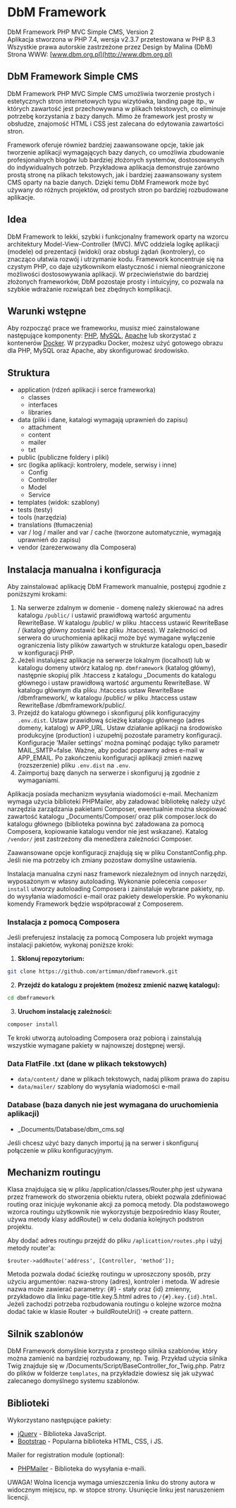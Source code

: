 # DbM Framework

DbM Framework PHP MVC Simple CMS, Version 2  
Aplikacja stworzona w PHP 7.4, wersja v2.3.7 przetestowana w PHP 8.3  
Wszystkie prawa autorskie zastrzeżone przez Design by Malina (DbM)  
Strona WWW: [www.dbm.org.pl](http://www.dbm.org.pl)  

## DbM Framework Simple CMS

DbM Framework PHP MVC Simple CMS umożliwia tworzenie prostych i estetycznych stron internetowych typu wizytówka, landing page itp., w których zawartość jest przechowywana w plikach tekstowych, co eliminuje potrzebę korzystania z bazy danych. Mimo że framework jest prosty w obsłudze, znajomość HTML i CSS jest zalecana do edytowania zawartości stron.

Framework oferuje również bardziej zaawansowane opcje, takie jak tworzenie aplikacji wymagających bazy danych, co umożliwia zbudowanie profesjonalnych blogów lub bardziej złożonych systemów, dostosowanych do indywidualnych potrzeb. Przykładowa aplikacja demonstruje zarówno prostą stronę na plikach tekstowych, jak i bardziej zaawansowany system CMS oparty na bazie danych. Dzięki temu DbM Framework może być używany do różnych projektów, od prostych stron po bardziej rozbudowane aplikacje.

## Idea

DbM Framework to lekki, szybki i funkcjonalny framework oparty na wzorcu architektury Model-View-Controller (MVC). MVC oddziela logikę aplikacji (modele) od prezentacji (widoki) oraz obsługi żądań (kontrolery), co znacząco ułatwia rozwój i utrzymanie kodu. Framework koncentruje się na czystym PHP, co daje użytkownikom elastyczność i niemal nieograniczone możliwości dostosowywania aplikacji. W przeciwieństwie do bardziej złożonych frameworków, DbM pozostaje prosty i intuicyjny, co pozwala na szybkie wdrażanie rozwiązań bez zbędnych komplikacji.

## Warunki wstępne

Aby rozpocząć prace we frameworku, musisz mieć zainstalowane następujące komponenty: [PHP](http://php.net), [MySQL](https://www.mysql.com), [Apache](https://httpd.apache.org) lub skorzystać z kontenerów [Docker](https://www.docker.com/). W przypadku Docker, możesz użyć gotowego obrazu dla PHP, MySQL oraz Apache, aby skonfigurować środowisko.

## Struktura

- application (rdzeń aplikacji i serce frameworka)
  - classes
  - interfaces
  - libraries
- data (pliki i dane, katalogi wymagają uprawnień do zapisu)
  - attachment
  - content
  - mailer
  - txt
- public (publiczne foldery i pliki)
- src (logika aplikacji: kontrolery, modele, serwisy i inne)
  - Config
  - Controller
  - Model
  - Service
- templates (widok: szablony)
- tests (testy)
- tools (narzędzia)
- translations (tłumaczenia)
- var / log / mailer and var / cache (tworzone automatycznie, wymagają uprawnień do zapisu)
- vendor (zarezerwowany dla Composera)

## Instalacja manualna i konfiguracja

Aby zainstalować aplikację DbM Framework manualnie, postępuj zgodnie z poniższymi krokami:  

1. Na serwerze zdalnym w domenie - domenę należy skierować na adres katalogu `/public/` i ustawić prawidłową wartość argumentu RewriteBase. W katalogu /public/ w pliku .htaccess ustawić RewriteBase / (katalog główny zostawić bez pliku .htaccess). W zależności od serwera do uruchomienia aplikacji może być wymagane wyłączenie ograniczenia listy plików zawartych w strukturze katalogu open_basedir w konfiguracji PHP.
2. Jeżeli instalujesz aplikacje na serwerze lokalnym (localhost) lub w katalogu domeny utwórz katalog np. `dbmframework` (katalog główny), następnie skopiuj plik .htaccess z katalogu _Documents do katalogu głównego i ustaw prawidłową wartość argumentu RewriteBase. W katalogu głównym dla pliku .htaccess ustaw RewriteBase /dbmframework/, w katalogu /public/ w pliku .htaccess ustaw RewriteBase /dbmframework/public/.
3. Przejdź do katalogu głównego i skonfiguruj plik konfiguracyjny `.env.dist`. Ustaw prawidłową ścieżkę katalogu głównego (adres domeny, katalog) w APP_URL. Ustaw działanie aplikacji na środowisko produkcyjne (production) i uzupełnij pozostałe parametry konfiguracji. Konfiguracje 'Mailer settings' można pominąć podając tylko parametr MAIL_SMTP=false. Ważne, aby podać poprawny adres e-mail w APP_EMAIL. Po zakończeniu konfiguracji aplikacji zmień nazwę (rozszerzenie) pliku `.env.dist` na `.env`.
4. Zaimportuj bazę danych na serwerze i skonfiguruj ją zgodnie z wymaganiami.

Aplikacja posiada mechanizm wysyłania wiadomości e-mail. Mechanizm wymaga użycia biblioteki PHPMailer, aby załadować bibliotekę należy użyć narzędzia zarządzania pakietami Composer, ewentualnie można skopiować zawartość katalogu _Documents/Composer/ oraz plik composer.lock do katalogu głównego (biblioteka powinna być załadowana za pomocą Composera, kopiowanie katalogu vendor nie jest wskazane). Katalog `/vendor/` jest zastrzeżony dla menedżera zależności Composer.  

Zaawansowane opcje konfiguracji znajdują się w pliku ConstantConfig.php. Jeśli nie ma potrzeby ich zmiany pozostaw domyślne ustawienia.  

Instalacja manualna czyni nasz framework niezależnym od innych narzędzi, wyposażonym w własny autoloading. Wykonanie polecenia `composer install` utworzy autoloading Composera i zainstaluje wybrane pakiety, np. do wysyłania wiadomości e-mail oraz pakiety deweloperskie. Po wykonaniu komendy Framework będzie współpracował z Composerem.  

### Instalacja z pomocą Composera

Jeśli preferujesz instalację za pomocą Composera lub projekt wymaga instalacji pakietów, wykonaj poniższe kroki:

1. **Sklonuj repozytorium:**

```bash
git clone https://github.com/artimman/dbmframework.git
```

2. **Przejdź do katalogu z projektem (możesz zmienić nazwę katalogu):**

```bash
cd dbmframework
```

3. **Uruchom instalację zależności:**

```bash
composer install
```

Te kroki utworzą autoloading Composera oraz pobiorą i zainstalują wszystkie wymagane pakiety w najnowszej dostępnej wersji.  

### Data FlatFile .txt (dane w plikach tekstowych)

- `data/content/` dane w plikach tekstowych, nadaj plikom prawa do zapisu
- `data/mailer/` szablony do wysyłania wiadomości e-mail

### Database (baza danych nie jest wymagana do uruchomienia aplikacji)

- _Documents/Database/dbm_cms.sql

Jeśli chcesz użyć bazy danych importuj ją na serwer i skonfiguruj połączenie w pliku konfiguracyjnym.

## Mechanizm routingu

Klasa znajdująca się w pliku /application/classes/Router.php jest używana przez framework do stworzenia obiektu rutera, obiekt pozwala zdefiniować routing oraz inicjuje wykonanie akcji za pomocą metody. Dla podstawowego wzorca routingu użytkownik nie wykorzystuje bezpośrednio klasy Router, używa metody klasy addRoute() w celu dodania kolejnych podstron projektu.  

Aby dodać adres routingu przejdź do pliku `/aplicattion/routes.php` i użyj metody router'a:

```shell
$router->addRoute('address', [Controller, 'method']);
```

Metoda pozwala dodać ścieżkę routingu w uproszczony sposób, przy użyciu argumentów: nazwa-strony (adres), kontroler i metoda. W adresie nazwa może zawierać parametry: {#} - stały oraz {id} zmienny, przykładowo dla linku page-title.key.5.html adres to `/{#}.key.{id}.html`. Jeżeli zachodzi potrzeba rozbudowania routingu o kolejne wzorce można dodać takie w klasie Router -> buildRouteUri() -> create pattern.

## Silnik szablonów

DbM Framework domyślnie korzysta z prostego silnika szablonów, który można zamienić na bardziej rozbudowany, np. Twig. Przykład użycia silnika Twig znajduje się w /Documents/Script/BaseController_for_Twig.php. Patrz do plików w folderze `templates`, na przykładzie dowiesz się jak używać zalecanego domyślnego systemu szablonów.

## Biblioteki

Wykorzystano następujące pakiety:

* [jQuery](https://jquery.com) - Biblioteka JavaScript.
* [Bootstrap](https://getbootstrap.com) - Popularna biblioteka HTML, CSS, i JS.

Mailer for registration module (optional):

* [PHPMailer](https://github.com/PHPMailer/PHPMailer) - Biblioteka do wysyłania e-maili.

UWAGA! Wolna licencja wymaga umieszczenia linku do strony autora w widocznym miejscu, np. w stopce strony. Usunięcie linku jest naruszeniem licencji.
